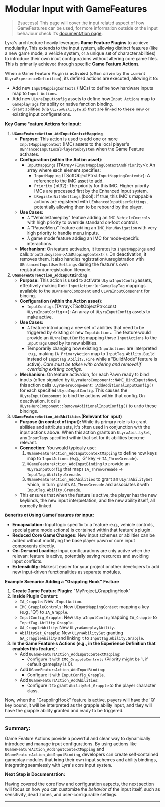 # Modular Input with GameFeatures

> [!success]
> This page will cover the input related aspect of how GameFeatures can be used, for more information outside of the input behaviour check it's [documentation page](../../gameframework-and-experience/game-features/).

Lyra's architecture heavily leverages **Game Feature Plugins** to achieve modularity. This extends to the input system, allowing distinct features (like a new game mode, a vehicle system, or a unique set of character abilities) to introduce their own input configurations without altering core game files. This is primarily achieved through specific **Game Feature Actions**.

When a Game Feature Plugin is activated (often driven by the current `ULyraExperienceDefinition`), its defined actions are executed, allowing it to:

* Add new `InputMappingContexts` (IMCs) to define how hardware inputs map to `Input Actions`.
* Add new `ULyraInputConfig` assets to define how `Input Actions` map to `GameplayTags` for ability or native function binding.
* Grant abilities (via `ULyraAbilitySet`s) that are linked to these new or existing input configurations.

**Key Game Feature Actions for Input:**

1. **`UGameFeatureAction_AddInputContextMapping`**
   * **Purpose:** This action is used to add one or more `InputMappingContext` (IMC) assets to the local player's `UEnhancedInputLocalPlayerSubsystem` when the Game Feature activates.
   * **Configuration (within the Action asset):**
     * `InputMappings` (TArray<`FInputMappingContextAndPriority`>): An array where each element specifies:
       * `InputMapping` (TSoftObjectPtr<`UInputMappingContext`>): A reference to the IMC asset to add.
       * `Priority` (int32): The priority for this IMC. Higher priority IMCs are processed first by the Enhanced Input system.
       * `bRegisterWithSettings` (bool): If true, this IMC's mappable actions are registered with `UEnhancedInputUserSettings`, potentially allowing them to be rebound by the player.
   * **Use Cases:**
     * A "VehicleGameplay" feature adding an `IMC_VehicleControls` with high priority to override standard on-foot controls.
     * A "PauseMenu" feature adding an `IMC_MenuNavigation` with very high priority to handle menu inputs.
     * A game mode feature adding an IMC for mode-specific interactions.
   * **Mechanism:** On feature activation, it iterates its `InputMappings` and calls `InputSubsystem->AddMappingContext()`. On deactivation, it removes them. It also handles registration/unregistration with `UEnhancedInputUserSettings` during the feature's own registration/unregistration lifecycle.
2. **`UGameFeatureAction_AddInputBinding`**
   * **Purpose:** This action is used to activate `ULyraInputConfig` assets, effectively making their `InputAction`-to-`GameplayTag` mappings available to the `ULyraHeroComponent` and `ULyraInputComponent` for binding.
   * **Configuration (within the Action asset):**
     * `InputConfigs` (TArray\<TSoftObjectPtr\<const `ULyraInputConfig`>>): An array of `ULyraInputConfig` assets to make active.
   * **Use Cases:**
     * A feature introducing a new set of abilities that need to be triggered by existing or new `InputActions`. The feature would provide an `ULyraInputConfig` mapping those `InputActions` to the `InputTags` used by its new abilities.
     * Temporarily changing how existing `InputActions` are interpreted (e.g., making `IA_PrimaryAction` map to `InputTag.Ability.Build` instead of `InputTag.Ability.Fire` while a "BuildMode" feature is active). _Care must be taken with ordering and removal if overriding existing configs._
   * **Mechanism:** On feature activation, for each Pawn ready to bind inputs (often signaled by `ULyraHeroComponent::NAME_BindInputsNow`), this action calls `ULyraHeroComponent::AddAdditionalInputConfig()` for each specified `ULyraInputConfig`. This causes the `ULyraInputComponent` to bind the actions within that config. On deactivation, it calls `ULyraHeroComponent::RemoveAdditionalInputConfig()` to undo these bindings.
3. **`UGameFeatureAction_AddAbilities` (Relevant for Input)**
   * **Purpose (in context of input):** While its primary role is to grant abilities and attribute sets, it's often used in conjunction with the input actions above. When this action grants an `ULyraAbilitySet`, any `InputTag`s specified within that set for its abilities become relevant.
   * **Connection:** You would typically use:
     1. `UGameFeatureAction_AddInputContextMapping` to define how keys map to `InputActions` (e.g., 'G' key -> `IA_ThrowGrenade`).
     2. `UGameFeatureAction_AddInputBinding` to provide an `ULyraInputConfig` that maps `IA_ThrowGrenade` -> `InputTag.Ability.Grenade`.
     3. `UGameFeatureAction_AddAbilities` to grant an `ULyraAbilitySet` which, in turn, grants `GA_ThrowGrenade` and associates it with `InputTag.Ability.Grenade`.
   * This ensures that when the feature is active, the player has the new keybinds, the new input interpretation, and the new ability itself, all correctly linked.

**Benefits of Using Game Features for Input:**

* **Encapsulation:** Input logic specific to a feature (e.g., vehicle controls, special game mode actions) is contained within that feature's plugin.
* **Reduced Core Game Changes:** New input schemes or abilities can be added without modifying the base player pawn or core input components directly.
* **On-Demand Loading:** Input configurations are only active when the relevant feature is active, potentially saving resources and avoiding input conflicts.
* **Extensibility:** Makes it easier for your project or other developers to add new input-driven functionalities as separate modules.

**Example Scenario: Adding a "Grappling Hook" Feature**

1. **Create Game Feature Plugin:** "MyProject_GrapplingHook"
2. **Inside Plugin Content:**
   * `IA_Grapple`: New `UInputAction`.
   * `IMC_GrappleControls`: New `UInputMappingContext` mapping a key (e.g., 'Q') to `IA_Grapple`.
   * `InputConfig_Grapple`: New `ULyraInputConfig` mapping `IA_Grapple` to `InputTag.Ability.Grapple`.
   * `GA_GrappleAbility`: New `ULyraGameplayAbility`.
   * `AbilitySet_Grapple`: New `ULyraAbilitySet` granting `GA_GrappleAbility` and linking it to `InputTag.Ability.Grapple`.
3. **In the Game Feature's Actions (e.g., in the Experience Definition that enables this feature):**
   * Add `UGameFeatureAction_AddInputContextMapping`:
     * Configure it with `IMC_GrappleControls` (Priority might be 1, if default gameplay is 0).
   * Add `UGameFeatureAction_AddInputBinding`:
     * Configure it with `InputConfig_Grapple`.
   * Add `UGameFeatureAction_AddAbilities`:
     * Configure it to grant `AbilitySet_Grapple` to the player character class.

Now, when the "GrapplingHook" feature is active, players will have the 'Q' key bound, it will be interpreted as the grapple ability input, and they will have the grapple ability granted and ready to be triggered.

***

### **Summary:**

Game Feature Actions provide a powerful and clean way to dynamically introduce and manage input configurations. By using actions like `UGameFeatureAction_AddInputContextMapping` and `UGameFeatureAction_AddInputBinding`, developers can create self-contained gameplay modules that bring their own input schemes and ability bindings, integrating seamlessly with Lyra's core input system.

**Next Step in Documentation:**

Having covered the core flow and configuration aspects, the next section will focus on how you can customize the _behavior_ of the input itself, such as sensitivity, dead zones, and user-configurable settings.

***
